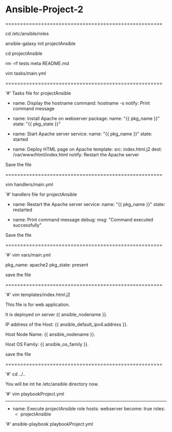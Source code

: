 # Ansible-Project-2

=====================================================

cd /etc/ansible/roles

ansible-galaxy init projectAnsible

cd projectAnsible

rm -rf tests meta README.md

vim tasks/main.yml

=====================================================

'#' Tasks file for projectAnsible

- name: Display the hostname
  command: hostname -s
  notify: Print command message

- name: Install Apache on webserver
  package: 
    name: "{{ pkg_name }}"
    state: "{{ pkg_state }}"

- name: Start Apache server
  service: 
    name: "{{ pkg_name }}"
    state: started

- name: Deploy HTML page on Apache
  template: 
    src: index.html.j2
    dest: /var/www/html/index.html
  notify: Restart the Apache server


Save the file

=====================================================

vim handlers/main.yml

'#' handlers file for projectAnsible

- name: Restart the Apache server
  service: 
    name: "{{ pkg_name }}"
    state: restarted

- name: Print command message
  debug: 
    msg: "Command executed successfully"


Save the file

=====================================================

'#' vim vars/main.yml

pkg_name: apache2
pkg_state: present


save the file

=====================================================

'#' vim templates/index.html.j2

This file is for web application.

It is deployed on server {{ ansible_nodename }}.

IP address of the Host: {{ ansible_default_ipv4.address }}.

Host Node Name: {{ ansible_nodename }}.

Host OS Family: {{ ansible_os_family }}.

save the file

=====================================================

'#' cd ../..

You will be int he /etc/ansible directory now.

'#' vim playbookProject.yml

---
- name: Execute projectAnsible role
  hosts: webserver
  become: true
  roles:
    - projectAnsible



'#' ansible-playbook playbookProject.yml
